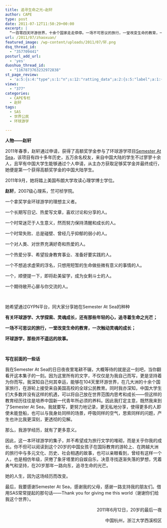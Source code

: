 ```yaml
---
title: 追寻生命之光—赵轩
author: CAPE
type: post
date: 2011-07-12T11:50:29+00:00
excerpt: |
  “一百零四天环游世界，十余个国家走走停停。一场不可思议的旅行，一堂改变生命的教育，一次触动灵魂的成长。追寻生命之光：环球游学，那些并不遥远的故事”
url: /2011/07/zhaoxuan/
featured_image: /wp-content/uploads/2011/07/轩.png
dsq_thread_id:
  - "357709441"
posturl_add_url:
  - 'yes'
duoshuo_thread_id:
  - "1167873763232972838"
st_page_review:
  - 'a:5:{s:4:"type";s:1:"n";s:12:"ratting_data";a:2:{s:5:"label";a:1:{i:0;s:0:"";}s:5:"score";a:1:{i:0;s:1:"0";}}s:7:"postion";s:2:"tl";s:5:"title";s:0:"";s:11:"score_label";s:0:"";}'
views:
  - "377"
categories:
  - CAPE专栏
  - 赵轩
tags:
  - SAS
  - 世界公民
  - 环球游学

---
```

  
**人物——赵轩**

2011年春季，赵轩通过申请，获得了高额奖学金参与了环球游学项目<a href="http://www.semesteratsea.org" target="_blank">Semester At Sea</a>，该项目有四十多年历史，五万余名校友，来自中国大陆的学生不过寥寥十余人，且罕有中国大学生能够通过个人申请，从主办方获取足够奖学金并最终成行，她便是第一个获得高额奖学金的中国大陆学生。

2011年9月，她将踏上美国布朗大学攻读心理学博士学位。

**赵轩**，2007级心理系，竺可桢学院。

一个拿奖学金环球游学的理想主义者。

一个长期写日记、热爱写文章，喜欢讨论和分享的人。

一个时常迷茫于人生意义，然而努力保持清醒和成长的人。

一个时常失败、总是碰壁、曾经几乎抑郁的弱小的人。

一个对人类、对世界充满好奇和热爱的人。

一个热爱分享、希望投身教育事业、准备好要实践的人。

一个不想追求虚荣的浮名，只想用短暂的生命做些微有意义的事情的人。

一个，顺便提一下，即将赴美留学，成为女剩斗士的人。

一个期待敞开心扉与你交流的人。

&nbsp;

她希望通过GYPN平台，同大家分享她在Semester At Sea的种种

**有关环球游学、大学探索、灵魂成长，还有那些年轻的心，追寻着生命之光芒；**

**一场不可思议的旅行，一堂改变生命的教育，一次触动灵魂的成长；**

**环球游学，那些并不遥远的故事。**

&nbsp;

<p style="text-align: left;">
  <strong>写在前面的一些话</strong>
</p>

我在Semester At Sea的日日夜夜里笔耕不辍，大概等待的就是这一刻吧，当你翻看开这本集子的一刻。因为这里所有的文字，不仅仅是为我自己而写，更是坚持着为你而写。我深知自己何其幸运，能够在104天里环游世界，在几大洲的十余个国家旅行，在游轮上接受来自美国高校的全球公民教育。同时我亦深知，中国大学生们大多数并没有这样的机遇，可以将自己放在世界范围内思考和成长——但这样的教育经历往往是培养中国新一代青年所必须的养料。因此我打定主意，既然我来到了Semester At Sea，我就要写，更努力地记录，更无私地分享，使得更多的人即使未能登船，也可以与我身处同样的场景，呼吸同样的空气，思索同样的问题，产生也许比我更深刻，更透彻的见解。

那么，我游学经历，就有了更多意义。

因此，这一本环球游学的集子，并不希望成为旅行文学的堆砌，而是关乎你我的成长。你不但可以阅读到这个20岁的中国女孩子在国际教育的游轮上、在跨越大洲的旅行中与多元文化、历史、社会相遇的故事，也可以亲眼看到，曾经有这样一个人，也是相仿年级，厌倦了象牙塔里的自娱自乐，决意寻找逐渐失落的梦想，凭着勇气和坚持，在20岁那年一路向东，追寻生命的光芒。

她的人生，因为这场经历而改变。

最后，我要感谢Semester At Sea，感谢我的父母，感谢一路支持我的朋友们。借用SAS常常提起的那句话——Thank you for giving me this world（谢谢你们给我这个世界）。

<p style="text-align: right;">
  2011年6月12日，20岁的最后一夜
</p>

<p style="text-align: right;">
  中国杭州，浙江大学西溪校区
</p>